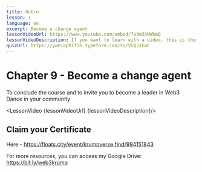 ```yaml
---
title: Outro
lesson: 1
language: en
excerpt: Become a change agent
lessonVideoUrl: https://www.youtube.com/embed/7o9m3SNWhmQ 
lessonVideoDescription: If you want to learn with a video, this is the way to do it.
quizUrl: https://ywmjophlf3h.typeform.com/to/V5QJJFwC
---
```


<script>
  import LessonVideo from '$lib/components/atoms/LessonVideo.svelte';   
</script>

# Chapter 9 - Become a change agent

To conclude the course and to invite you to become a leader in Web3 Dance in your community

<LessonVideo {lessonVideoUrl} {lessonVideoDescription}/>

## Claim your Certificate

Here - https://floats.city/event/krumpverse.find/994151843

For more resources, you can access my Google Drive:
https://bit.ly/web3krump